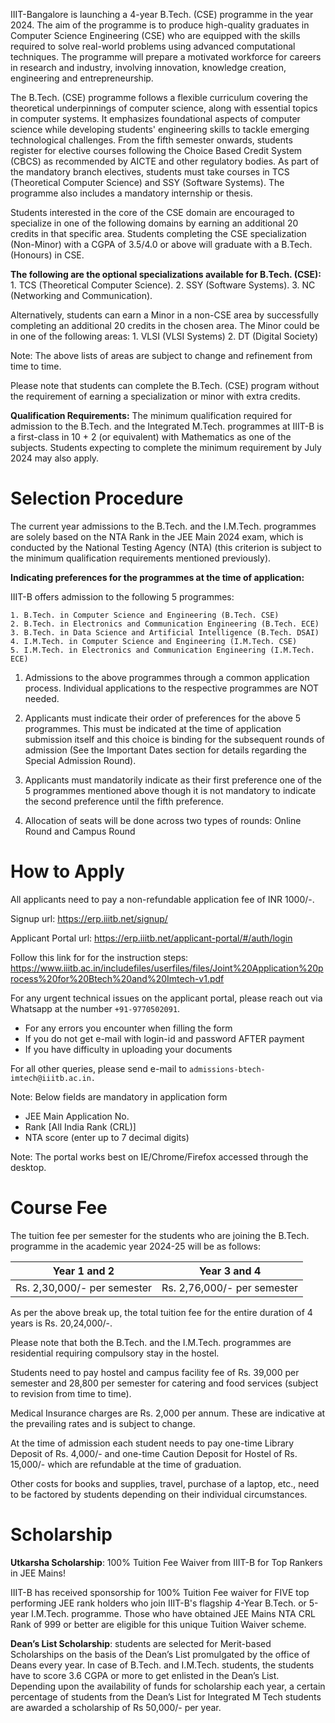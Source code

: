 IIIT-Bangalore is launching a 4-year B.Tech. (CSE) programme in the year 2024. The aim of the programme is to produce high-quality graduates in Computer Science Engineering (CSE) who are equipped with the skills required to solve real-world problems using advanced computational techniques. The programme will prepare a motivated workforce for careers in research and industry, involving innovation, knowledge creation, engineering and entrepreneurship.

The B.Tech. (CSE) programme follows a flexible curriculum covering the theoretical underpinnings of computer science, along with essential topics in computer systems. It emphasizes foundational aspects of computer science while developing students' engineering skills to tackle emerging technological challenges. From the fifth semester onwards, students register for elective courses following the Choice Based Credit System (CBCS) as recommended by AICTE and other regulatory bodies. As part of the mandatory branch electives, students must take courses in TCS (Theoretical Computer Science) and SSY (Software Systems). The programme also includes a mandatory internship or thesis.

Students interested in the core of the CSE domain are encouraged to specialize in one of the following domains by earning an additional 20 credits in that specific area. Students completing the CSE specialization (Non-Minor) with a CGPA of 3.5/4.0 or above will graduate with a B.Tech. (Honours) in CSE.

**The following are the optional specializations available for B.Tech. (CSE):**
    1. TCS  (Theoretical Computer Science).
    2. SSY (Software Systems).
    3. NC (Networking and Communication).

Alternatively, students can earn a Minor in a non-CSE area by successfully completing an additional 20 credits in the chosen area. The Minor could be in one of the following areas:
    1. VLSI (VLSI Systems)
    2. DT (Digital Society)

Note: The above lists of areas are subject to change and refinement from time to time.

Please note that students can complete the B.Tech. (CSE) program without the requirement of earning a specialization or minor with extra credits.

**Qualification Requirements:**
The minimum qualification required for admission to the B.Tech. and the Integrated M.Tech. programmes at IIIT-B is a first-class in 10 + 2 (or equivalent) with Mathematics as one of the subjects. Students expecting to complete the minimum requirement by July 2024 may also apply.

# Selection Procedure
The current year admissions to the B.Tech. and the I.M.Tech. programmes are solely based on the NTA Rank in the JEE Main 2024 exam, which is conducted by the National Testing Agency (NTA) (this criterion is subject to the minimum qualification requirements mentioned previously).

**Indicating preferences for the programmes at the time of application:**

IIIT-B offers admission to the following 5 programmes:

    1. B.Tech. in Computer Science and Engineering (B.Tech. CSE)
    2. B.Tech. in Electronics and Communication Engineering (B.Tech. ECE)
    3. B.Tech. in Data Science and Artificial Intelligence (B.Tech. DSAI)
    4. I.M.Tech. in Computer Science and Engineering (I.M.Tech. CSE)
    5. I.M.Tech. in Electronics and Communication Engineering (I.M.Tech. ECE)


1. Admissions to the above programmes through a common application process. Individual applications to the respective programmes are NOT needed. 

2. Applicants must indicate their order of preferences for the above 5 programmes. This must be indicated at the time of application submission itself and this choice is binding for the subsequent rounds of admission (See the Important Dates section for details regarding the Special Admission Round).

3. Applicants must mandatorily indicate as their first preference one of the 5 programmes mentioned above though it is not mandatory to indicate the second preference until the fifth preference.

4. Allocation of seats will be done across two types of rounds: Online Round and Campus Round


# How to Apply

All applicants need to pay a non-refundable application fee of INR 1000/-.

Signup url: https://erp.iiitb.net/signup/

Applicant Portal url: https://erp.iiitb.net/applicant-portal/#/auth/login

Follow this link for for the instruction steps: https://www.iiitb.ac.in/includefiles/userfiles/files/Joint%20Application%20process%20for%20Btech%20and%20Imtech-v1.pdf

For any urgent technical issues on the applicant portal, please reach out via Whatsapp at the number `+91-9770502091`.

* For any errors you encounter when filling the form    
* If you do not get e-mail with login-id and password AFTER payment
* If you have difficulty in uploading your documents

For all other queries, please send e-mail to `admissions-btech-imtech@iiitb.ac.in.`

Note: Below fields are mandatory in application form

* JEE Main Application No.
* Rank [All India Rank (CRL)]
* NTA score (enter up to 7 decimal digits)


Note: The portal works best on IE/Chrome/Firefox accessed through the desktop.

# Course Fee

The tuition fee per semester for the students who are joining the B.Tech. programme in the academic year 2024-25 will be as follows:

|Year 1 and 2|Year 3 and 4|
|-----|------|
Rs. 2,30,000/- per semester|Rs. 2,76,000/- per semester

As per the above break up, the total tuition fee for the entire duration of 4 years is Rs. 20,24,000/-. 


Please note that both the B.Tech. and the I.M.Tech. programmes are residential requiring compulsory stay in the hostel.

Students need to pay hostel and campus facility fee of Rs. 39,000 per semester and 28,800 per semester for catering and food services (subject to revision from time to time). 

Medical Insurance charges are Rs. 2,000 per annum. These are indicative at the prevailing rates and is subject to change.

At the time of admission each student needs to pay one-time Library Deposit of Rs. 4,000/- and one-time Caution Deposit for Hostel of Rs. 15,000/- which are refundable at the time of graduation.

Other costs for books and supplies, travel, purchase of a laptop, etc., need to be factored by students depending on their individual circumstances.

# Scholarship

**Utkarsha Scholarship**: 100% Tuition Fee Waiver from IIIT-B for Top Rankers in JEE Mains!

IIIT-B has received sponsorship for 100% Tuition Fee waiver for FIVE top performing JEE rank holders who join IIIT-B's flagship 4-Year B.Tech. or 5-year I.M.Tech. programme.  Those who have obtained JEE Mains NTA CRL Rank of 999 or better are eligible for this unique Tuition Waiver scheme.

**Dean’s List Scholarship**: students are selected for Merit-based Scholarships on the basis of the Dean’s List promulgated by the office of Deans every year. In case of B.Tech. and I.M.Tech. students, the students have to score 3.6 CGPA or more to get enlisted in the Dean’s List. Depending upon the availability of funds for scholarship each year, a certain percentage of students from the Dean’s List for Integrated M Tech students are awarded a scholarship of Rs 50,000/- per year.